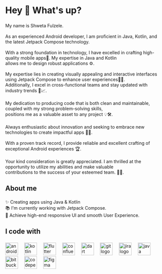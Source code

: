 <h1 align="left">Hey 👋 What's up?</h1>

###

<p align="left">My name is Shweta Fulzele.<br><br>As an experienced Android developer, I am proficient in Java, Kotlin, and the latest Jetpack Compose technology.<br><br>With a strong foundation in technology, I have excelled in crafting high-quality mobile apps🚀. My expertise in Java and Kotlin <br>allows me to design robust applications ⚙️.<br><br>My expertise lies in creating visually appealing and interactive interfaces using Jetpack Compose to enhance user experiences🎨👥.<br>Additionally, I excel in cross-functional teams and stay updated with industry trends 🤝📈.<br><br>My dedication to producing code that is both clean and maintainable, coupled with my strong problem-solving skills,<br>positions me as a valuable asset to any project 💡🛠️.<br><br>Always enthusiastic about innovation and seeking to embrace new technologies to create impactful apps 💪🌟.<br><br>With a proven track record, I provide reliable and excellent crafting of exceptional Android experiences 🏆.<br><br>Your kind consideration is greatly appreciated. I am thrilled at the opportunity to utilize my abilities and make valuable <br>contributions to the success of your esteemed team. 🙌🤗.</p>

###

<h2 align="left">About me</h2>

###

<p align="left">✨ Creating apps using Java & Kotlin<br>📚 I'm currently working with Jetpack Compose.<br>🎯 Achieve high-end responsive UI and smooth User Experience.</p>

###

<h2 align="left">I code with</h2>

###

<div align="left">
  <img src="https://cdn.jsdelivr.net/gh/devicons/devicon/icons/androidstudio/androidstudio-original.svg" height="40" alt="androidstudio logo"  />
  <img width="12" />
  <img src="https://cdn.jsdelivr.net/gh/devicons/devicon/icons/kotlin/kotlin-original.svg" height="40" alt="kotlin logo"  />
  <img width="12" />
  <img src="https://cdn.jsdelivr.net/gh/devicons/devicon/icons/flutter/flutter-original.svg" height="40" alt="flutter logo"  />
  <img width="12" />
  <img src="https://cdn.jsdelivr.net/gh/devicons/devicon/icons/confluence/confluence-original.svg" height="40" alt="confluence logo"  />
  <img width="12" />
  <img src="https://cdn.jsdelivr.net/gh/devicons/devicon/icons/dart/dart-original.svg" height="40" alt="dart logo"  />
  <img width="12" />
  <img src="https://cdn.jsdelivr.net/gh/devicons/devicon/icons/git/git-original.svg" height="40" alt="git logo"  />
  <img width="12" />
  <img src="https://cdn.jsdelivr.net/gh/devicons/devicon/icons/jira/jira-original.svg" height="40" alt="jira logo"  />
  <img width="12" />
  <img src="https://cdn.jsdelivr.net/gh/devicons/devicon/icons/java/java-original.svg" height="40" alt="java logo"  />
  <img width="12" />
  <img src="https://cdn.jsdelivr.net/gh/devicons/devicon/icons/bitbucket/bitbucket-original.svg" height="40" alt="bitbucket logo"  />
  <img width="12" />
  <img src="https://cdn.jsdelivr.net/gh/devicons/devicon/icons/codepen/codepen-plain.svg" height="40" alt="codepen logo"  />
  <img width="12" />
  <img src="https://cdn.jsdelivr.net/gh/devicons/devicon/icons/figma/figma-original.svg" height="40" alt="figma logo"  />
</div>

###
